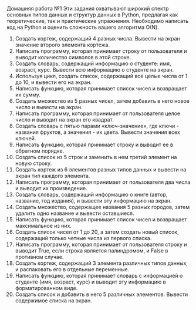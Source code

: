 Домашняя работа №1
Эти задания охватывают широкий спектр основных типов данных и структур данных в Python, предлагая как теоретические, так и практические упражнения. Необходимо написать код на Python и оценить сложность вашего алгоритма О(N).

1.	Создать кортеж, содержащий 4 разных числа. Вывести на экран значение второго элемента кортежа.
2.	Написать программу, которая принимает строку от пользователя и выводит количество символов в этой строке.
3.	Создать словарь, содержащий информацию о студенте: имя, возраст, курс. Вывести всю информацию о студенте на экран.
4.	Используя цикл, создать список, содержащий все целые числа от 1 до 10, и вывести его на экран.
5.	Написать функцию, которая принимает список чисел и возвращает их сумму.
6.	Создать множество из 5 разных чисел, затем добавить в него новое число и вывести на экран.
7.	Написать программу, которая принимает от пользователя целое число и выводит на экран его квадрат.
8.	Создать словарь с пятью парами «ключ-значение», где ключи - названия фруктов, а значения - их цвета. Вывести значения всех ключей.
9.	Написать функцию, которая принимает строку и выводит ее в обратном порядке.
10.	Создать список из 5 строк и заменить в нем третий элемент на новую строку.
11.	Создать кортеж из 6 элементов разных типов данных и вывести на экран тип каждого элемента.
12.	Написать программу, которая принимает от пользователя два числа и выводит их произведение.
13.	Создать словарь, содержащий информацию о книге (автор, название, год издания), и вывести эту информацию на экран.
14.	Создать множество, содержащее названия 5 разных городов, затем удалить одно название и вывести оставшиеся.
15.	Написать функцию, которая принимает список чисел и возвращает максимальное из них.
16.	Создать список чисел от 1 до 20, а затем создать новый список, содержащий только четные числа из первого списка.
17.	Написать программу, которая принимает от пользователя строку и выводит True, если строка является палиндромом, и False в противном случае.
18.	Создать кортеж, содержащий 3 элемента различных типов данных, и распаковать его в отдельные переменные.
19.	Написать функцию, которая принимает словарь с информацией о студенте (имя, возраст, курс) и выводит эту информацию в форматированном виде.
20.	Создать список и добавить в него 5 различных элементов. Вывести содержимое списка на экран.


